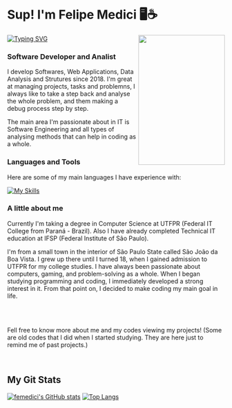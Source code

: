 <h1 align="left" id="macropower-title">Sup! I'm Felipe Medici 🖥️☕</h1> <a href="https://git.io/typing-svg"><img src="https://readme-typing-svg.demolab.com?font=Rubik&pause=1000&color=F77C15&background=FFFFFF00&random=false&width=435&lines=First+analyse%2C+them+code" alt="Typing SVG" /></a>

<img align="right" width="200" height="300" src="https://i.pinimg.com/564x/10/bd/06/10bd067f03e476e8dfe8596645a79659.jpg">

<h3 align="left">Software Developer and Analist</h3>

I develop Softwares, Web Applications, Data Analysis and Strutures since 2018. I'm great at managing projects, tasks and problemns, I always like to take a step back and analyse the whole problem, and them making a debug process step by step.  

The main area I'm passionate about in IT is Software Engineering and all types of analysing methods that can help in coding as a whole.

<h3 align="left" id="macropower-tech">Languages and Tools</h3>

Here are some of my main languages I have experience with:  

[![My Skills](https://skillicons.dev/icons?i=cs,dotnet,c,cpp,java,mysql,mongodb,vue,tailwind,js,git,html,css)](https://skillicons.dev)


<h3 align="left">A little about me</h3>

Currently I'm taking a degree in Computer Science at UTFPR (Federal IT College from Paraná - Brazil). Also I have already completed Technical IT education at IFSP (Federal Institute of São Paulo).

I'm from a small town in the interior of São Paulo State called São João da Boa Vista. I grew up there until I turned 18, when I gained admission to UTFPR for my college studies. I have always been passionate about computers, gaming, and problem-solving as a whole. 
When I began studying programming and coding, I immediately developed a strong interest in it. From that point on, I decided to make coding my main goal in life.

<br>
<br>

Fell free to know more about me and my codes viewing my projects! 
(Some are old codes that I did when I started studying. They are here just to remind me of past projects.)

<br>

<div> 
<h2 align="left" id="macropower-tech">My Git Stats</h2>
    
    
[![femedici's GitHub stats](https://github-readme-stats.vercel.app/api?username=femedici&show_icons=true&theme=slateorange)](https://github.com/anuraghazra/github-readme-stats)
[![Top Langs](https://github-readme-stats.vercel.app/api/top-langs/?username=femedici&theme=slateorange&layout=compact)](https://github.com/anuraghazra/github-readme-stats)

</div> 

